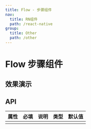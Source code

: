 ```yaml
---
title: Flow - 步骤组件
nav:
  title: RN组件
  path: /react-native
group:
  title: Other
  path: /other
---
```


# Flow 步骤组件

## 效果演示

## API

| 属性 | 必填 | 说明 | 类型 | 默认值 |
| ---- | ---- | ---- | ---- | ------ |
|      |      |      |      |        |
